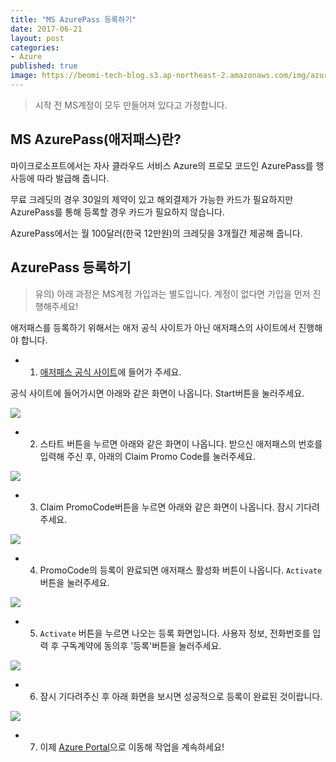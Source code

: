 ```yaml
---
title: "MS AzurePass 등록하기"
date: 2017-06-21
layout: post
categories:
- Azure
published: true
image: https://beomi-tech-blog.s3.ap-northeast-2.amazonaws.com/img/azurepass.jpg
---
```


> 시작 전 MS계정이 모두 만들어져 있다고 가정합니다.

## MS AzurePass(애저패스)란?

마이크로소프트에서는 자사 클라우드 서비스 Azure의 프로모 코드인 AzurePass를 행사등에 따라 발급해 줍니다.

무료 크레딧의 경우 30일의 제약이 있고 해외결제가 가능한 카드가 필요하지만 AzurePass를 통해 등록할 경우 카드가 필요하지 않습니다.

AzurePass에서는 월 100달러(한국 12만원)의 크레딧을 3개월간 제공해 줍니다.

## AzurePass 등록하기

> 유의) 아래 과정은 MS계정 가입과는 별도입니다. 계정이 없다면 가입을 먼저 진행해주세요!

애저패스를 등록하기 위해서는 애저 공식 사이트가 아닌 애저패스의 사이트에서 진행해야 합니다.

- 1. [애저패스 공식 사이트](https://www.microsoftazurepass.com/)에 들어가 주세요.

공식 사이트에 들어가시면 아래와 같은 화면이 나옵니다. Start버튼을 눌러주세요.

![]({{site.static_url}}/img/azurepass/azurepass01-start.png)

- 2. 스타트 버튼을 누르면 아래와 같은 화면이 나옵니다. 받으신 애저패스의 번호를 입력해 주신 후, 아래의 Claim Promo Code를 눌러주세요. 

![]({{site.static_url}}/img/azurepass/azurepass02-input-promo.png)

- 3. Claim PromoCode버튼을 누르면 아래와 같은 화면이 나옵니다. 잠시 기다려 주세요.

![]({{site.static_url}}/img/azurepass/azurepass03-processing.png)

- 4. PromoCode의 등록이 완료되면 애저패스 활성화 버튼이 나옵니다. `Activate`버튼을 눌러주세요.

![]({{site.static_url}}/img/azurepass/azurepass04-redeemed-activate.png)

- 5. `Activate` 버튼을 누르면 나오는 등록 화면입니다. 사용자 정보, 전화번호를 입력 후 구독계약에 동의후 '등록'버튼을 눌러주세요.

![]({{site.static_url}}/img/azurepass/azurepass05-register.png)

- 6. 잠시 기다려주신 후 아래 화면을 보시면 성공적으로 등록이 완료된 것이랍니다.

![]({{site.static_url}}/img/azurepass/azurepass06-finished.png)

- 7. 이제 [Azure Portal](https://portal.azure.com)으로 이동해 작업을 계속하세요!


